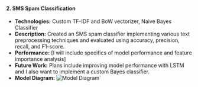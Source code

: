 #### 2. SMS Spam Classification
- **Technologies:** Custom TF-IDF and BoW vectorizer, Naive Bayes Classifier
- **Description:** Created an SMS spam classifier implementing various text preprocessing techniques and evaluated using accuracy, precision, recall, and F1-score.
- **Performance:** [I will include specifics of model performance and feature importance analysis]
- **Future Work:** Plans include improving model performance with LSTM and I also want to implement a custom Bayes classifier.
- **Model Diagram:** ![Model Diagram](path/to/model_diagram.png)`
